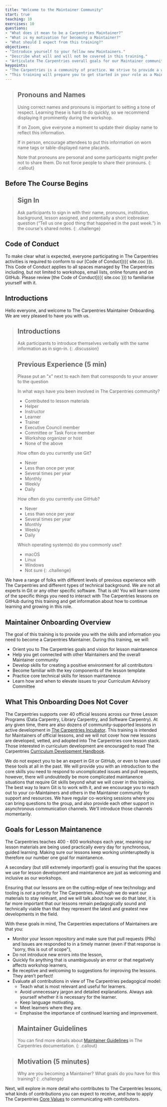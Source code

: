 ```yaml
---
title: "Welcome to the Maintainer Community"
start: true
teaching: 10
exercises: 10
questions:
- "What does it mean to be a Carpentries Maintainer?"
- "What is my motivation for becoming a Maintainer?"
- "What should I expect from this training?"
objectives:
- "Introduce yourself to your fellow new Maintainers."
- "Describe what will and will not be covered in this training."
- "Articulate The Carpentries overall goals for our Maintainer community."
keypoints:
- "The Carpentries is a community of practice. We strive to provide a welcoming environment for all learners and take our Code of Conduct seriously."
- "This training will prepare you to get started in your role as a Maintainer."
---
```


> ## Pronouns and Names
> 
> Using correct names and pronouns is important to setting a tone of respect. Learning these is hard to
> do quickly, so we recommend displaying it prominently during the workshop. 
> 
> If on Zoom, give everyone a moment to update their display name to reflect this information. 
> 
> If in person, encourage attendees to put this information on worn name tags or table-displayed name placards.
> 
> Note that pronouns are personal and some participants might prefer not to share them.
> Do not force people to share their pronouns.
{: .callout}

## Before The Course Begins

> ## Sign In
>
> Ask participants to sign in with their name, pronouns, institution, background, lesson assigned, and 
> potentially a short icebreaker question (“Tell us one good thing that happened in the past week.”) in the course's shared notes.
{: .challenge}

## Code of Conduct

To make clear what is expected, everyone participating in The Carpentries activities is required
to conform to our [Code of Conduct]({{ site.coc }}). This Code of Conduct applies to all spaces managed by The Carpentries including, but not limited to workshops, email lists, online forums and on GitHub. Please review
[the Code of Conduct]({{ site.coc }}) to familiarise yourself with it.

## Introductions

Hello everyone, and welcome to The Carpentries
Maintainer Onboarding.  We are very pleased to have you with us.

> ## Introductions
> 
> Ask participants to introduce themselves verbally with the same information as in sign-in.
{: .discussion}

> ## Previous Experience (5 min)
>
> Please put an "x" next to each item that corresponds to your answer to the question
> 
> In what ways have you been involved in The Carpentries community?
> * Contributed to lesson materials
> * Helper
> * Instructor
> * Learner
> * Trainer 
> * Executive Council member
> * Committee or Task Force member
> * Workshop organizer or host
> * None of the above
>
> How often do you currently use Git?
> * Never
> * Less than once per year
> * Several times per year
> * Monthly
> * Weekly
> * Daily
> 
> How often do you currently use GitHub?
> * Never
> * Less than once per year
> * Several times per year
> * Monthly
> * Weekly
> * Daily
> 
> Which operating system(s) do you commonly use?
> * macOS
> * Linux
> * Windows
> * Not sure
{: .challenge}

We have a range of folks with different levels of previous experience with The Carpentries and different types of technical background. 
We are not all experts in Git or any other specific software. That is ok! You will learn some of the specific things you need to interact 
with The Carpentries lessons on GitHub during this training and get information about how to continue learning and growing in this role. 

## Maintainer Onboarding Overview

The goal of this training is to provide you with the skills and information you need to 
become a Carpentries Maintainer. During this training, we will:

- Orient you to The Carpentries goals and vision for lesson maintanence
- Help you get connected with other Maintainers and the overall Maintainer community
- Develop skills for creating a positive environment for all contributors
- Become familiar with the key components of the lesson template
- Practice core technical skills for lesson maintanence
- Learn how and when to elevate issues to your Curriculum Advisory Committee

## What This Onboarding Does Not Cover

The Carpentries supports over 40 official lessons across our three Lesson Programs (Data Carpentry, Library Carpentry, and Software Carpentry). 
At any given time, there are also dozens of community-supported lessons in active development in 
[The Carpentries Incubator](https://carpentries-incubator.org/). This training is intended for Maintainers of official lessons, and we will 
not cover how new lessons are developed, vetted, and adopted into The Carpentries core lesson stack. Those interested in curriculum 
development are encouraged to read The Carpentries [Curriculum Development Handbook](https://cdh.carpentries.org/). 

We do not expect you to be an expert in Git or GitHub, or even to have used these tools at all in the past. We will provide you with
an introduction to the core skills you need to respond to uncomplicated issues and pull requests, 
however, there will undoubtedly be more complicated maintanence situations that require Git skills beyond what we will cover in this training. 
The best way to learn Git is to work with it, and we encourage you to reach out to your co-Maintainers and others in the Maintainer community
for support and resources. We have regular co-working sessions where you can bring questions to the group, and also provide each other
support in asynchronous communication channels. We'll introduce those channels momentarily. 

## Goals for Lesson Maintanence

The Carpentries teaches 400 - 600 workshops each year, meaning our lesson materials are being used practically every day for
synchronous, guided learning. Making sure our lessons keep working uninteruptedly is therefore our number one goal for maintanence.

A secondary (but still extremely important!) goal is ensuring that the spaces we use for lesson development and maintanence
are just as welcoming and inclusive as our workshops. 

Ensuring that our lessons are on the cutting-edge of new technology and tooling is *not* a priority for The Carpentries. Although
we do want our materials to stay relevant, and we will talk about how we do that later, it is far more important that our lessons
remain pedagogically sound and technically viable than that they represent the latest and greatest new developments in the field.

With these goals in mind, The Carpentries expectations of Maintainers are that you:

- Monitor your lesson repository and make sure that pull requests (PRs) and Issues are responded to in a timely manner (even if that response is "sorry, this is out of scope"),
- Do not introduce new errors into the lesson, 
- Quickly fix anything that is unambiguously an error or that negatively affects workshop learners, 
- Be receptive and welcoming to suggestions for improving the lessons. They aren’t perfect!
- Evaluate all contributions in view of The Carpentries pedagogical model:
    - Teach what is most relevant and useful for learners.
    - Avoid unnecessary jargon and detailed explanations. Always ask yourself whether it is necessary for the learner. 
    - Keep language motivating.
    - Meet learners where they are.
    - Emphasise the importance of continued learning and improvement.

> ## Maintainer Guidelines
> You can find more details about [Maintainer Guidelines](https://docs.carpentries.org/topic_folders/maintainers/maintainers.html) in The Carpentries documentation.
{: .callout}

> ## Motivation (5 minutes)
> Why are you becoming a Maintainer? What goals do you have for this training?
{: .challenge}

Next, will explore in more detail who contributes to The Carpentries lessons, what kinds of contributions you
can expect to receive, and how to apply The Carpentries [Core Values](https://carpentries.org/values/) to communicating with contributors. 
